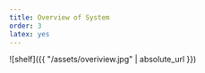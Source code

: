 ```yaml
---
title: Overview of System
order: 3
latex: yes
---
```


![shelf]({{ "/assets/overiview.jpg" | absolute_url }})
